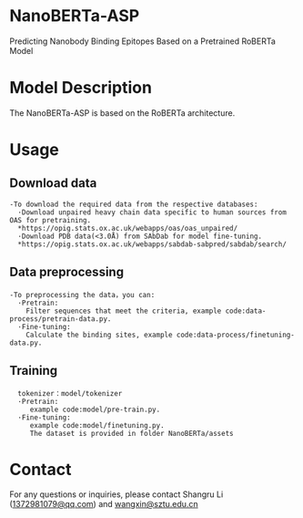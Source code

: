 # NanoBERTa-ASP
Predicting Nanobody Binding Epitopes Based on a Pretrained RoBERTa Model
# Model Description
The NanoBERTa-ASP is based on the RoBERTa architecture.
# Usage
  ## Download data
    -To download the required data from the respective databases:
      ·Download unpaired heavy chain data specific to human sources from OAS for pretraining.
      *https://opig.stats.ox.ac.uk/webapps/oas/oas_unpaired/
      ·Download PDB data(<3.0Å) from SAbDab for model fine-tuning.
      *https://opig.stats.ox.ac.uk/webapps/sabdab-sabpred/sabdab/search/
  ## Data preprocessing
    -To preprocessing the data，you can:
      ·Pretrain:
        Filter sequences that meet the criteria, example code:data-process/pretrain-data.py.
      ·Fine-tuning:
        Calculate the binding sites, example code:data-process/finetuning-data.py.
  ## Training
      tokenizer：model/tokenizer
      ·Pretrain:
         example code:model/pre-train.py.
      ·Fine-tuning:
         example code:model/finetuning.py.
         The dataset is provided in folder NanoBERTa/assets
# Contact
For any questions or inquiries, please contact Shangru Li (1372981079@qq.com) and wangxin@sztu.edu.cn
